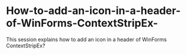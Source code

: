 # How-to-add-an-icon-in-a-header-of-WinForms-ContextStripEx-
This session explains how to add an icon in a header of WinForms ContextStripEx?
